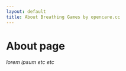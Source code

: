 ```yaml
---
layout: default
title: About Breathing Games by opencare.cc
---
```


# About page
*lorem ipsum etc etc*
